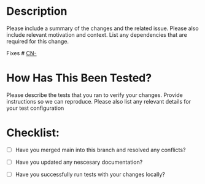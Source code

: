# Description

Please include a summary of the changes and the related issue. Please also include relevant motivation and context. List any dependencies that are required for this change.

Fixes # [CN-](https://jpt4.atlassian.net/browse/CN-)

# How Has This Been Tested?

Please describe the tests that you ran to verify your changes. Provide instructions so we can reproduce. Please also list any relevant details for your test configuration

# Checklist:

- [ ] Have you merged main into this branch and resolved any conflicts?
- [ ] Have you updated any nescesary documentation?
- [ ] Have you successfully run tests with your changes locally?

